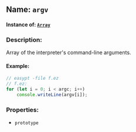 ## Name: `argv`

#### Instance of: [`Array`](Array.md)

### Description:

Array of the interpreter's command-line arguments.

#### Example:

```js
// easypt -file f.ez
// f.ez:
for (let i = 0; i < argc; i++)
    console.writeLine(argv[i]);
```

### Properties:

- `prototype`


